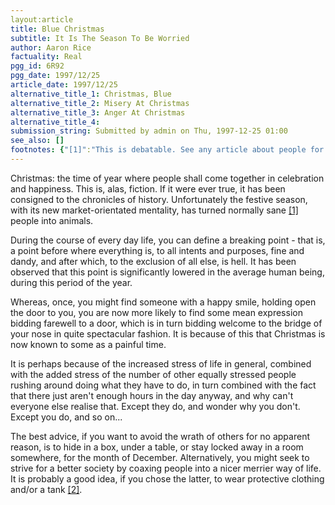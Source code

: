 ```yaml
---
layout:article
title: Blue Christmas
subtitle: It Is The Season To Be Worried
author: Aaron Rice
factuality: Real
pgg_id: 6R92
pgg_date: 1997/12/25
article_date: 1997/12/25
alternative_title_1: Christmas, Blue
alternative_title_2: Misery At Christmas
alternative_title_3: Anger At Christmas
alternative_title_4: 
submission_string: Submitted by admin on Thu, 1997-12-25 01:00
see_also: []
footnotes: {"[1]":"This is debatable. See any article about people for details.","[2]":"Or even a tank top, which might reduce your colleagues to fits of laughter."}
---
```

<div>
<p>Christmas: the time of year where people shall come together in celebration and happiness. This is, alas, fiction. If it were ever true, it has been consigned to the chronicles of history. Unfortunately the festive season, with its new market-orientated mentality, has turned normally sane <a href="#footnotes.1" class="footnote-link">[1]</a> people into animals.</p>
<p>During the course of every day life, you can define a breaking point - that is, a point before where everything is, to all intents and purposes, fine and dandy, and after which, to the exclusion of all else, is hell. It has been observed that this point is significantly lowered in the average human being, during this period of the year.</p>
<p>Whereas, once, you might find someone with a happy smile, holding open the door to you, you are now more likely to find some mean expression bidding farewell to a door, which is in turn bidding welcome to the bridge of your nose in quite spectacular fashion. It is because of this that Christmas is now known to some as a painful time.</p>
<p>It is perhaps because of the increased stress of life in general, combined with the added stress of the number of other equally stressed people rushing around doing what they have to do, in turn combined with the fact that there just aren't enough hours in the day anyway, and why can't everyone else realise that. Except they do, and wonder why you don't. Except you do, and so on...</p>
<p>The best advice, if you want to avoid the wrath of others for no apparent reason, is to hide in a box, under a table, or stay locked away in a room somewhere, for the month of December. Alternatively, you might seek to strive for a better society by coaxing people into a nicer merrier way of life. It is probably a good idea, if you chose the latter, to wear protective clothing and/or a tank <a href="#footnotes.2" class="footnote-link">[2]</a>.</p>
</div>
